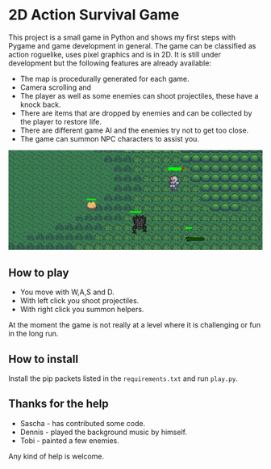 # 2D Action Survival Game 
This project is a small game in Python and shows my first steps with Pygame and game development in general. 
The game can be classified as action roguelike, uses pixel graphics and is in 2D.
It is still under development but the following features are already available: 
- The map is procedurally generated for each game. 
- Camera scrolling and 
- The player as well as some enemies can shoot projectiles, these have a knock back. 
- There are items that are dropped by enemies and can be collected by the player to restore life. 
- There are different game AI and the enemies try not to get too close.
- The game can summon NPC characters to assist you. 

![game](doc/game_pic_1.png)

## How to play 
- You move with W,A,S and D. 
- With left click you shoot projectiles.
- With right click you summon helpers.

At the moment the game is not really at a level where it is challenging or fun in the long run. 


## How to install 
Install the pip packets listed in the `requirements.txt` and run `play.py`. 


## Thanks for the help  
- Sascha - has contributed some code.
- Dennis -  played the background music by himself. 
- Tobi - painted a few enemies. 

Any kind of help is welcome.